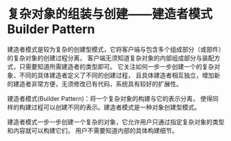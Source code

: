 # 复杂对象的组装与创建——建造者模式 Builder Pattern

建造者模式是较为复杂的创建型模式，它将客户端与包含多个组成部分（或部件）的复杂对象的创建过程分离，
客户端无须知道复杂对象的内部组成部分与装配方式，只需要知道所需建造者的类型即可。
它关注如何一步一步创建一个的复杂对象，不同的具体建造者定义了不同的创建过程，
且具体建造者相互独立，增加新的建造者非常方便，无须修改已有代码，系统具有较好的扩展性。

建造者模式(Builder Pattern)：将一个复杂对象的构建与它的表示分离，
使得同样的构建过程可以创建不同的表示。建造者模式是一种对象创建型模式。

建造者模式一步一步创建一个复杂的对象，它允许用户只通过指定复杂对象的类型和内容就可以构建它们，
用户不需要知道内部的具体构建细节。
